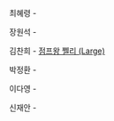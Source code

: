 최혜령 - 

장원석 -

김찬희 - [점프왕 쩰리 (Large)](https://www.acmicpc.net/problem/16174)

박정환 - 

이다영 - 

신재안 - 

